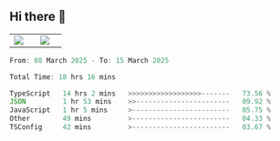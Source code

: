 ## Hi there 👋

<p align="center">
  <table align="center">
  <tr border="none">
  <td width="35%" align="center">
    <img  align="center"  src="http://github-profile-summary-cards.vercel.app/api/cards/stats?username=ricepunk&theme=github_dark" />
  </td>
    
  <td width="65%" align="center">
    <img  align="center"  src="http://github-profile-summary-cards.vercel.app/api/cards/profile-details?username=ricepunk&theme=github_dark" />
  </td>
  </tr>
  </table>
</p>

<!--START_SECTION:waka-->

```typescript
From: 08 March 2025 - To: 15 March 2025

Total Time: 18 hrs 16 mins

TypeScript   14 hrs 2 mins   >>>>>>>>>>>>>>>>>>-------   73.56 %
JSON         1 hr 53 mins    >>-----------------------   09.92 %
JavaScript   1 hr 5 mins     >------------------------   05.75 %
Other        49 mins         >------------------------   04.33 %
TSConfig     42 mins         >------------------------   03.67 %
```

<!--END_SECTION:waka-->
